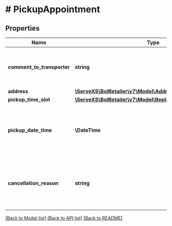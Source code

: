 # # PickupAppointment

## Properties

Name | Type | Description | Notes
------------ | ------------- | ------------- | -------------
**comment_to_transporter** | **string** | A comment to the transporter regarding the pickup appointment. | [optional]
**address** | [**\ServeXS\BolRetailer\v7\Model\Address**](Address.md) |  |
**pickup_time_slot** | [**\ServeXS\BolRetailer\v7\Model\ReplenishmentPickupTimeSlot**](ReplenishmentPickupTimeSlot.md) |  |
**pickup_date_time** | **\DateTime** | The date and time in ISO 8601 format when this replenishment was picked up by the transporter. | [optional]
**cancellation_reason** | **string** | In case of a pickup cancellation this field indicates the reason for cancelling this pickup. | [optional]

[[Back to Model list]](../../README.md#models) [[Back to API list]](../../README.md#endpoints) [[Back to README]](../../README.md)
